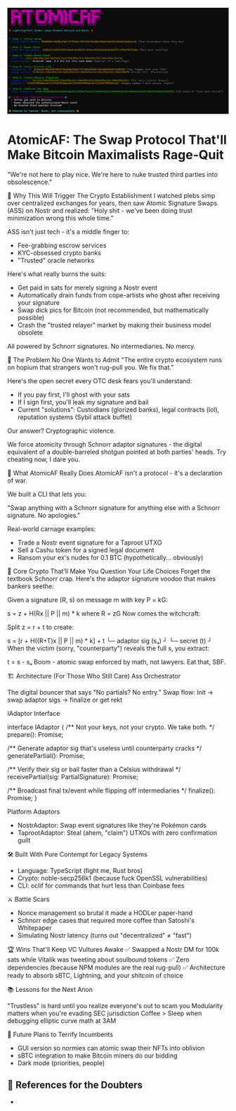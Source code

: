 ![AtomicAF](./Screenshot.png)
# AtomicAF: The Swap Protocol That'll Make Bitcoin Maximalists Rage-Quit

"We're not here to play nice. We're here to nuke trusted third parties into obsolescence."

🎯 Why This Will Trigger The Crypto Establishment
I watched plebs simp over centralized exchanges for years, then saw Atomic Signature Swaps (ASS) on Nostr and realized: "Holy shit - we've been doing trust minimization wrong this whole time."

ASS isn't just tech - it's a middle finger to:

- Fee-grabbing escrow services
- KYC-obsessed crypto banks
- "Trusted" oracle networks

Here's what really burns the suits:

- Get paid in sats for merely signing a Nostr event
- Automatically drain funds from cope-artists who ghost after receiving your signature
- Swap dick pics for Bitcoin (not recommended, but mathematically possible)
- Crash the "trusted relayer" market by making their business model obsolete

All powered by Schnorr signatures. No intermediaries. No mercy.

🤯 The Problem No One Wants to Admit
"The entire crypto ecosystem runs on hopium that strangers won't rug-pull you. We fix that."

Here's the open secret every OTC desk fears you'll understand:

- If you pay first, I'll ghost with your sats
- If I sign first, you'll leak my signature and bail
- Current "solutions": Custodians (glorized banks), legal contracts (lol), reputation systems (Sybil attack buffet)

Our answer? Cryptographic violence.

We force atomicity through Schnorr adaptor signatures - the digital equivalent of a double-barreled shotgun pointed at both parties' heads. Try cheating now, I dare you.

🚀 What AtomicAF Really Does
AtomicAF isn't a protocol - it's a declaration of war.

We built a CLI that lets you:

"Swap anything with a Schnorr signature for anything else with a Schnorr signature. No apologies."

Real-world carnage examples:

- Trade a Nostr event signature for a Taproot UTXO
- Sell a Cashu token for a signed legal document
- Ransom your ex's nudes for 0.1 BTC (hypothetically... obviously)

🔬 Core Crypto That'll Make You Question Your Life Choices
Forget the textbook Schnorr crap. Here's the adaptor signature voodoo that makes bankers seethe:

Given a signature (R, s) on message m with key P = kG:

s = z + H(Rx || P || m) * k
where R = zG
Now comes the witchcraft:

Split z = r + t to create:

s = [r + H((R+T)x || P || m) * k] + t
└─ adaptor sig (sₐ) ┘ └─ secret (t) ┘
When the victim (sorry, "counterparty") reveals the full s, you extract:

t = s - sₐ
Boom - atomic swap enforced by math, not lawyers. Eat that, SBF.

🏗️ Architecture (For Those Who Still Care)
Ass Orchestrator

The digital bouncer that says "No partials? No entry."
Swap flow: Init → swap adaptor sigs → finalize or get rekt

IAdaptor Interface

interface IAdaptor {
 /** Not your keys, not your crypto. We take both. */
 prepare(): Promise<void>;

 /** Generate adaptor sig that's useless until counterparty cracks */
 generatePartial(): Promise<PartialSignature>;

 /** Verify their sig or bail faster than a Celsius withdrawal */
 receivePartial(sig: PartialSignature): Promise<void>;

 /** Broadcast final tx/event while flipping off intermediaries */
 finalize(): Promise<void>;
}

Platform Adaptors

- NostrAdaptor: Swap event signatures like they're Pokémon cards
- TaprootAdaptor: Steal (ahem, "claim") UTXOs with zero confirmation guilt

🛠️ Built With Pure Contempt for Legacy Systems
- Language: TypeScript (fight me, Rust bros)
- Crypto: noble-secp256k1 (because fuck OpenSSL vulnerabilities)
- CLI: oclif for commands that hurt less than Coinbase fees

⚔️ Battle Scars
- Nonce management so brutal it made a HODLer paper-hand
- Schnorr edge cases that required more coffee than Satoshi's Whitepaper
- Simulating Nostr latency (turns out "decentralized" ≠ "fast")

🏆 Wins That'll Keep VC Vultures Awake
✅ Swapped a Nostr DM for 100k sats while Vitalik was tweeting about soulbound tokens
✅ Zero dependencies (because NPM modules are the real rug-pull)
✅ Architecture ready to absorb sBTC, Lightning, and your shitcoin of choice

📚 Lessons for the Next Anon

"Trustless" is hard until you realize everyone's out to scam you
Modularity matters when you're evading SEC jurisdiction
Coffee > Sleep when debugging elliptic curve math at 3AM

🔮 Future Plans to Terrify Incumbents
- GUI version so normies can atomic swap their NFTs into oblivion
- sBTC integration to make Bitcoin miners do our bidding
- Dark mode (priorities, people)

🔗 References for the Doubters
-
-

